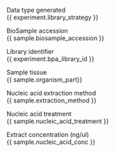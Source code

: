 Data type generated\
 {{ experiment.library_strategy }}

BioSample accession\
 {{ sample.biosample_accession }}

Library identifier\
 {{ experiment.bpa_library_id }}

Sample tissue\
 {{ sample.organism_part}}

Nucleic acid extraction method\
 {{ sample.extraction_method }}

Nucleic acid treatment\
{{ sample.nucleic_acid_treatment }}

Extract concentration (ng/ul)\
 {{ sample.nucleic_acid_conc }}
